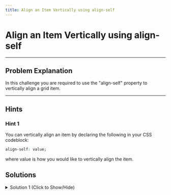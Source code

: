 ```yaml
---
title: Align an Item Vertically using align-self
---
```

# Align an Item Vertically using align-self

---
## Problem Explanation
In this challenge you are required to use the "align-self" property to vertically align a grid item.


---
## Hints

### Hint 1

You can vertically align an item by declaring the following in your CSS codeblock:

```css
align-self: value;
```

where value is how you would like to vertically align the item.

## Solutions

<details><summary>Solution 1 (Click to Show/Hide)</summary>

Since this challenge requires you to vertically align the item with the class `item3` at the end, declare the following in your `.item3` CSS codeblock:

```css
align-self: end;
```
</details>
